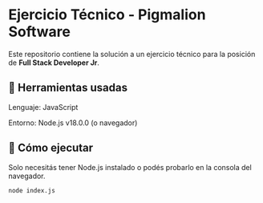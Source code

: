 # Ejercicio Técnico - Pigmalion Software

Este repositorio contiene la solución a un ejercicio técnico para la posición de **Full Stack Developer Jr**.

## 🔧 Herramientas usadas
Lenguaje: JavaScript

Entorno: Node.js v18.0.0 (o navegador)

## 🚀 Cómo ejecutar

Solo necesitás tener Node.js instalado o podés probarlo en la consola del navegador.

```bash
node index.js
